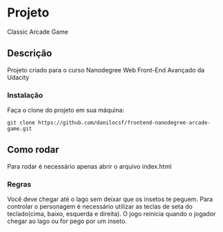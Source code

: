# Projeto

Classic Arcade Game

## Descrição

Projeto criado para o curso Nanodegree Web Front-End Avançado da Udacity

### Instalação

Faça o clone do projeto em sua máquina:
```
git clone https://github.com/danilocsf/frontend-nanodegree-arcade-game.git
```
## Como rodar

Para rodar é necessário apenas abrir o arquivo index.html

### Regras

Você deve chegar até o lago sem deixar que os insetos te peguem.
Para controlar o personagem é necessário utilizar as teclas de seta do teclado(cima, baixo, esquerda e direita).
O jogo reinicia quando o jogador chegar ao lago ou for pego por um inseto.